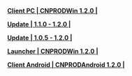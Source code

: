 **[Client PC | CNPRODWin 1.2.0 |  ](https://bhrpg-prod.oss-accelerate.aliyuncs.com/client/cn/20230709224719_3CcrEpEKT9iaObJh/StarRail_1.2.0.zip)**

**[Update | 1.1.0 - 1.2.0 | ](https://bhrpg-prod.oss-accelerate.aliyuncs.com/client/hkrpg_cn/33/game_1.1.0_1.2.0_hdiff_HfBvygO7Z9aNPUmR.zip)**

**[Update | 1.0.5 - 1.2.0 | ](https://bhrpg-prod.oss-accelerate.aliyuncs.com/client/hkrpg_cn/33/game_1.0.5_1.2.0_hdiff_7qUejt4fMExIlrQp.zip)**

**[Launcher | CNPRODWin 1.2.0 |  ](https://bhrpg-prod.oss-accelerate.aliyuncs.com/client/cn/20230704200447_tSgyx751iAC1a5GZ/StarRail_setup_gw_20230717.exe)**

**[Client Android | CNPRODAndroid 1.2.0 |  ](https://bhrpg-prod.oss-accelerate.aliyuncs.com/client/cn/20230709224719_3CcrEpEKT9iaObJh/StarRail_1.2.0_mihoyo.apk)**
